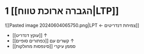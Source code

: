 
# 1	[[הגברה ארוכת טווח|LTP]]

![[Pasted image 20240604065750.png|LPT ← צמיחת דנדריטים]]

- [[עוקץ דנדריט]] ↑ 
- קשרים עם [[כפתורים סופיים]] ↑
- [[סינפסות מחולקות]] סממן עיקרי